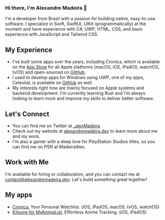 ### Hi there, I'm Alexandre Madeira 👋

I'm a developer from Brazil with a passion for building native, easy-to-use software. I specialize in Swift, SwiftUI, UIKit (programmatically) at the moment and have experience with C#, UWP, HTML, CSS, and basic experience with JavaScript and Tailwind CSS.

## My Experience
- I've built some apps over the years, including Cronica, which is available on the [App Store](https://apple.co/3TV9SLP ) for all Apple platforms (macOS, iOS, iPadOS, watchOS, tvOS) and open-sourced on [GitHub](https://github.com/MadeiraAlexandre/Cronica).
- I used to develop apps for Windows using UWP, one of my apps, Celestial, is available on [GitHub](https://github.com/MadeiraAlexandre/Celestial) as well.
- My interests right now are mainly focused on Apple systems and backend development. I'm currently learning Rust and I'm always looking to learn more and improve my skills to deliver better software.

## Let's Connect
-  You can find me on Twitter at [_alexMadeira](https://twitter.com/_alexMadeira)
- Check out my website at [ alexandremadeira.dev](https://alexandremadeira.dev) to learn more about me and my work.
- I'm also a gamer with a deep love for PlayStation Studios titles, so you can find me on PSN at MadeiraAlex.

## Work with Me
I'm available for hiring or collaboration, and you can contact me at <a href = "mailto: contact@alexandremadeira.dev"> contact@alexandremadeira.dev</a>. Let's build something great together!

## My apps
- [Cronica](https://apps.apple.com/us/app/cronica/id1614950275), Your Personal Watchlist. (iOS, iPadOS, macOS, tvOS, watchOS)
- [Kitsune for MyAnimeList](https://apps.apple.com/us/app/kitsune-for-myanimelist/id6466716447), Effortless Anime Tracking. (iOS, iPadOS)
